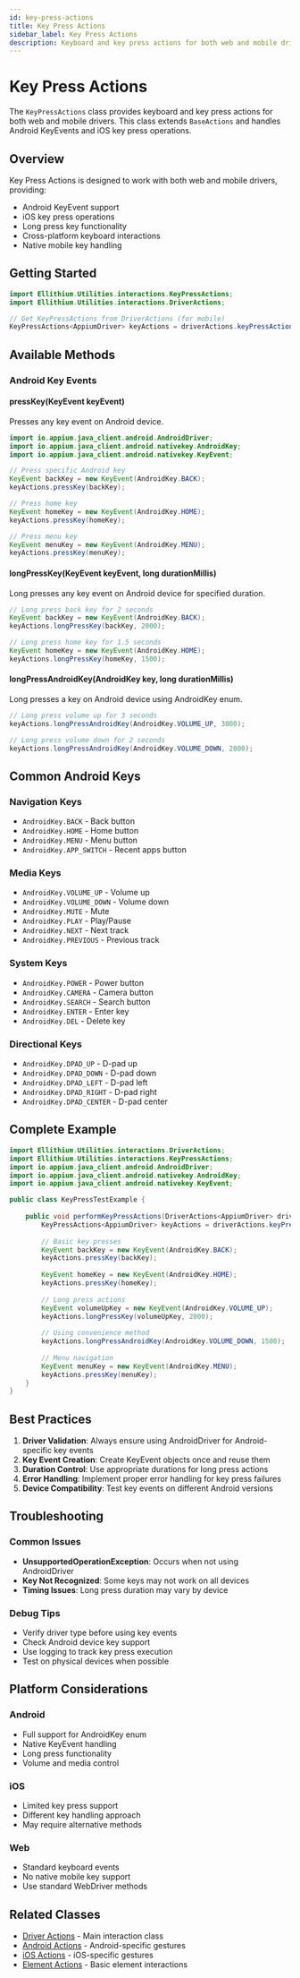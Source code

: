 ```yaml
---
id: key-press-actions
title: Key Press Actions
sidebar_label: Key Press Actions
description: Keyboard and key press actions for both web and mobile drivers
---
```


# Key Press Actions

The `KeyPressActions` class provides keyboard and key press actions for both web and mobile drivers. This class extends `BaseActions` and handles Android KeyEvents and iOS key press operations.

## Overview

Key Press Actions is designed to work with both web and mobile drivers, providing:
- Android KeyEvent support
- iOS key press operations
- Long press key functionality
- Cross-platform keyboard interactions
- Native mobile key handling

## Getting Started

```java
import Ellithium.Utilities.interactions.KeyPressActions;
import Ellithium.Utilities.interactions.DriverActions;

// Get KeyPressActions from DriverActions (for mobile)
KeyPressActions<AppiumDriver> keyActions = driverActions.keyPressActions();
```

## Available Methods

### Android Key Events

#### pressKey(KeyEvent keyEvent)
Presses any key event on Android device.

```java
import io.appium.java_client.android.AndroidDriver;
import io.appium.java_client.android.nativekey.AndroidKey;
import io.appium.java_client.android.nativekey.KeyEvent;

// Press specific Android key
KeyEvent backKey = new KeyEvent(AndroidKey.BACK);
keyActions.pressKey(backKey);

// Press home key
KeyEvent homeKey = new KeyEvent(AndroidKey.HOME);
keyActions.pressKey(homeKey);

// Press menu key
KeyEvent menuKey = new KeyEvent(AndroidKey.MENU);
keyActions.pressKey(menuKey);
```

#### longPressKey(KeyEvent keyEvent, long durationMillis)
Long presses any key event on Android device for specified duration.

```java
// Long press back key for 2 seconds
KeyEvent backKey = new KeyEvent(AndroidKey.BACK);
keyActions.longPressKey(backKey, 2000);

// Long press home key for 1.5 seconds
KeyEvent homeKey = new KeyEvent(AndroidKey.HOME);
keyActions.longPressKey(homeKey, 1500);
```

#### longPressAndroidKey(AndroidKey key, long durationMillis)
Long presses a key on Android device using AndroidKey enum.

```java
// Long press volume up for 3 seconds
keyActions.longPressAndroidKey(AndroidKey.VOLUME_UP, 3000);

// Long press volume down for 2 seconds
keyActions.longPressAndroidKey(AndroidKey.VOLUME_DOWN, 2000);
```

## Common Android Keys

### Navigation Keys
- `AndroidKey.BACK` - Back button
- `AndroidKey.HOME` - Home button
- `AndroidKey.MENU` - Menu button
- `AndroidKey.APP_SWITCH` - Recent apps button

### Media Keys
- `AndroidKey.VOLUME_UP` - Volume up
- `AndroidKey.VOLUME_DOWN` - Volume down
- `AndroidKey.MUTE` - Mute
- `AndroidKey.PLAY` - Play/Pause
- `AndroidKey.NEXT` - Next track
- `AndroidKey.PREVIOUS` - Previous track

### System Keys
- `AndroidKey.POWER` - Power button
- `AndroidKey.CAMERA` - Camera button
- `AndroidKey.SEARCH` - Search button
- `AndroidKey.ENTER` - Enter key
- `AndroidKey.DEL` - Delete key

### Directional Keys
- `AndroidKey.DPAD_UP` - D-pad up
- `AndroidKey.DPAD_DOWN` - D-pad down
- `AndroidKey.DPAD_LEFT` - D-pad left
- `AndroidKey.DPAD_RIGHT` - D-pad right
- `AndroidKey.DPAD_CENTER` - D-pad center

## Complete Example

```java
import Ellithium.Utilities.interactions.DriverActions;
import Ellithium.Utilities.interactions.KeyPressActions;
import io.appium.java_client.android.AndroidDriver;
import io.appium.java_client.android.nativekey.AndroidKey;
import io.appium.java_client.android.nativekey.KeyEvent;

public class KeyPressTestExample {
    
    public void performKeyPressActions(DriverActions<AppiumDriver> driverActions) {
        KeyPressActions<AppiumDriver> keyActions = driverActions.keyPressActions();
        
        // Basic key presses
        KeyEvent backKey = new KeyEvent(AndroidKey.BACK);
        keyActions.pressKey(backKey);
        
        KeyEvent homeKey = new KeyEvent(AndroidKey.HOME);
        keyActions.pressKey(homeKey);
        
        // Long press actions
        KeyEvent volumeUpKey = new KeyEvent(AndroidKey.VOLUME_UP);
        keyActions.longPressKey(volumeUpKey, 2000);
        
        // Using convenience method
        keyActions.longPressAndroidKey(AndroidKey.VOLUME_DOWN, 1500);
        
        // Menu navigation
        KeyEvent menuKey = new KeyEvent(AndroidKey.MENU);
        keyActions.pressKey(menuKey);
    }
}
```

## Best Practices

1. **Driver Validation**: Always ensure using AndroidDriver for Android-specific key events
2. **Key Event Creation**: Create KeyEvent objects once and reuse them
3. **Duration Control**: Use appropriate durations for long press actions
4. **Error Handling**: Implement proper error handling for key press failures
5. **Device Compatibility**: Test key events on different Android versions

## Troubleshooting

### Common Issues

- **UnsupportedOperationException**: Occurs when not using AndroidDriver
- **Key Not Recognized**: Some keys may not work on all devices
- **Timing Issues**: Long press duration may vary by device

### Debug Tips

- Verify driver type before using key events
- Check Android device key support
- Use logging to track key press execution
- Test on physical devices when possible

## Platform Considerations

### Android
- Full support for AndroidKey enum
- Native KeyEvent handling
- Long press functionality
- Volume and media control

### iOS
- Limited key press support
- Different key handling approach
- May require alternative methods

### Web
- Standard keyboard events
- No native mobile key support
- Use standard WebDriver methods

## Related Classes

- [Driver Actions](./driver-actions.md) - Main interaction class
- [Android Actions](./android-actions.md) - Android-specific gestures
- [iOS Actions](./ios-actions.md) - iOS-specific gestures
- [Element Actions](./element-actions.md) - Basic element interactions 